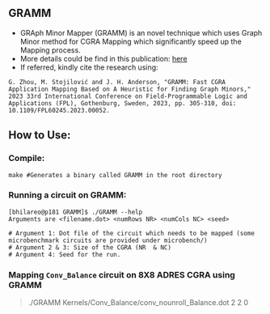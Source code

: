 ## GRAMM

- GRAph Minor Mapper (GRAMM) is an novel technique which uses Graph Minor method for CGRA Mapping which significantly speed up the Mapping process. 
- More details could be find in this publication: [here](https://ieeexplore.ieee.org/document/10296406)
- If referred, kindly cite the research using:
``` 
G. Zhou, M. Stojilović and J. H. Anderson, "GRAMM: Fast CGRA Application Mapping Based on A Heuristic for Finding Graph Minors," 2023 33rd International Conference on Field-Programmable Logic and Applications (FPL), Gothenburg, Sweden, 2023, pp. 305-310, doi: 10.1109/FPL60245.2023.00052.
```

## How to Use:

### Compile:

```
make #Generates a binary called GRAMM in the root directory
```

### Running a circuit on GRAMM:
```
[bhilareo@p181 GRAMM]$ ./GRAMM --help
Arguments are <filename.dot> <numRows NR> <numCols NC> <seed>

# Argument 1: Dot file of the circuit which needs to be mapped (some microbenchmark circuits are provided under microbench/)
# Argument 2 & 3: Size of the CGRA (NR  & NC)
# Argument 4: Seed for the run.
```

### Mapping `Conv_Balance` circuit on 8X8 ADRES CGRA using GRAMM
> ./GRAMM Kernels/Conv_Balance/conv_nounroll_Balance.dot 2 2 0

